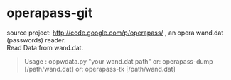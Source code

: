 operapass-git
=============

source project: http://code.google.com/p/operapass/ , an opera wand.dat (passwords) reader.   
Read Data from wand.dat.  

> Usage : oppwdata.py "your wand.dat path"
>    or: operapass-dump [/path/wand.dat]
>    or: operapass-tk [/path/wand.dat]

